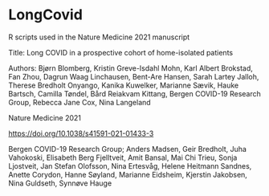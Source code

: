 # LongCovid
R scripts used in the Nature Medicine 2021 manuscript

Title:
Long COVID in a prospective cohort of home-isolated patients

Authors:
Bjørn Blomberg, Kristin Greve-Isdahl Mohn, Karl Albert Brokstad, Fan Zhou, Dagrun Waag Linchausen,
Bent-Are Hansen, Sarah Lartey Jalloh, Therese Bredholt Onyango, Kanika Kuwelker, Marianne Sævik, 
Hauke Bartsch, Camilla Tøndel, Bård Reiakvam Kittang, Bergen COVID-19 Research Group, Rebecca Jane Cox, Nina Langeland

Nature Medicine 2021

https://doi.org/10.1038/s41591-021-01433-3


Bergen COVID-19 Research Group;
Anders Madsen, Geir Bredholt, Juha Vahokoski, Elisabeth Berg Fjelltveit,
Amit Bansal, Mai Chi Trieu, Sonja Ljostveit, Jan Stefan Olofsson, Nina Ertesvåg, 
Helene Heitmann Sandnes, Anette Corydon, Hanne Søyland, Marianne Eidsheim, Kjerstin Jakobsen, 
Nina Guldseth, Synnøve Hauge

